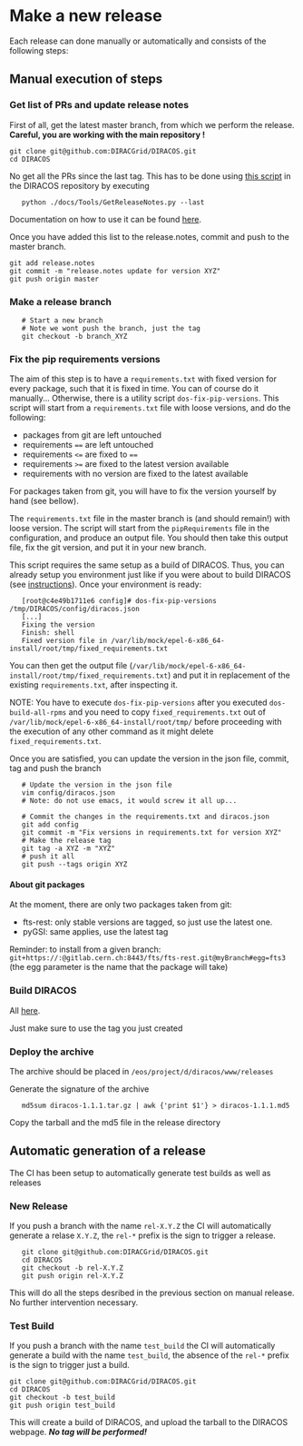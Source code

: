 # Make a new release
Each release can done manually or automatically and consists of the following steps:

## Manual execution of steps
### Get list of PRs and update release notes
First of all, get the latest master branch, from which we perform the release. **Careful, you are working with the main repository !**

```
git clone git@github.com:DIRACGrid/DIRACOS.git
cd DIRACOS
```

No get all the PRs since the last tag. This has to be done using [this script](https://github.com/DIRACGrid/DIRACOS/blob/master/docs/Tools/GetReleaseNotes.py) in the DIRACOS repository by executing
```
   python ./docs/Tools/GetReleaseNotes.py --last
```
Documentation on how to use it can be found [here](https://dirac.readthedocs.io/en/latest/DeveloperGuide/DevelopmentModel/ReleaseProcedure/index.html?highlight=GetReleaseNotes#release-notes).

Once you have added this list to the release.notes, commit and push to the master branch.

```
git add release.notes
git commit -m "release.notes update for version XYZ"
git push origin master
```

### Make a release branch

```
   # Start a new branch
   # Note we wont push the branch, just the tag
   git checkout -b branch_XYZ
```

### Fix the pip requirements versions

The aim of this step is to have a `requirements.txt` with fixed version for every package, such that it is fixed in time. You can of course do it manually...
Otherwise, there is a utility script `dos-fix-pip-versions`. This script will start from a `requirements.txt` file with loose versions, and do the following:

* packages from git are left untouched
* requirements `==` are left untouched
* requirements `<=` are fixed to `==`
* requirements `>=` are fixed to the latest version available
* requirements with no version are fixed to the latest available


For packages taken from git, you will have to fix the version yourself by hand (see bellow).

The `requirements.txt` file in the master branch is (and should remain!) with loose version. The script will start from the `pipRequirements` file in the configuration, and produce an output file. You should then take this output file, fix the git version, and put it in your new branch.


This script requires the same setup as a build of DIRACOS. Thus, you can already setup you environment just like if you were about to build DIRACOS (see [instructions](30_generatingDIRACOS.md)). Once your environment is ready:

```
   [root@c4e49b1711e6 config]# dos-fix-pip-versions /tmp/DIRACOS/config/diracos.json
   [...]
   Fixing the version
   Finish: shell
   Fixed version file in /var/lib/mock/epel-6-x86_64-install/root/tmp/fixed_requirements.txt
```

You can then get the output file (`/var/lib/mock/epel-6-x86_64-install/root/tmp/fixed_requirements.txt`) and put it in replacement of the existing `requirements.txt`, after inspecting it.

NOTE:  You have to execute `dos-fix-pip-versions` after you executed  `dos-build-all-rpms` and you need to copy `fixed_requirements.txt` out of  `/var/lib/mock/epel-6-x86_64-install/root/tmp/` before proceeding with the execution of any other command as it might delete `fixed_requirements.txt`.

Once you are satisfied, you can update the version in the json file, commit, tag and push the branch

```
   # Update the version in the json file
   vim config/diracos.json
   # Note: do not use emacs, it would screw it all up...

   # Commit the changes in the requirements.txt and diracos.json
   git add config
   git commit -m "Fix versions in requirements.txt for version XYZ"
   # Make the release tag
   git tag -a XYZ -m "XYZ"
   # push it all
   git push --tags origin XYZ
```

#### About git packages

At the moment, there are only two packages taken from git:

* fts-rest: only stable versions are tagged, so just use the latest one.
* pyGSI: same applies, use the latest tag

Reminder: to install from a given branch: `git+https://:@gitlab.cern.ch:8443/fts/fts-rest.git@myBranch#egg=fts3` (the egg parameter is the name that the package will take)


### Build DIRACOS

All [here](30_generatingDIRACOS.md).

Just make sure to use the tag you just created

### Deploy the archive

The archive should be placed in `/eos/project/d/diracos/www/releases`

Generate the signature of the archive

```
   md5sum diracos-1.1.1.tar.gz | awk {'print $1'} > diracos-1.1.1.md5
```

Copy the tarball and the md5 file in the release directory

## Automatic generation of a release
The CI has been setup to automatically generate test builds as well as releases
### New Release
If you push a branch with the name `rel-X.Y.Z` the CI will automatically generate a relase `X.Y.Z`, the `rel-*` prefix is the sign to trigger a release.
```
   git clone git@github.com:DIRACGrid/DIRACOS.git
   cd DIRACOS
   git checkout -b rel-X.Y.Z
   git push origin rel-X.Y.Z

```
This will do all the steps desribed in the previous section on manual release. No further intervention necessary.
### Test Build
If you push a branch with the name `test_build` the CI will automatically generate a build with the name  `test_build`, the absence of the `rel-*` prefix is the sign to trigger just a build.
```
git clone git@github.com:DIRACGrid/DIRACOS.git
cd DIRACOS
git checkout -b test_build
git push origin test_build

```
This will create a build of DIRACOS, and upload the tarball to the DIRACOS webpage. ***No tag will be performed!***
